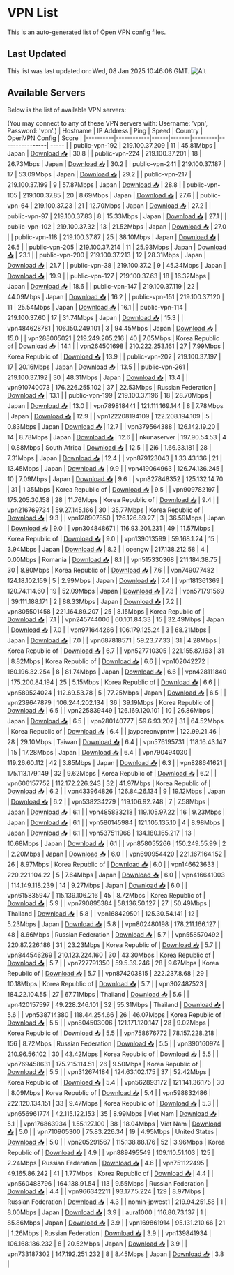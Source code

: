 # VPN List

This is an auto-generated list of Open VPN config files.

## Last Updated

This list was last updated on: Wed, 08 Jan 2025 10:46:08 GMT.
![Alt](https://repobeats.axiom.co/api/embed/186b98318ef1479477931607c1ad7d823f12451f.svg "Repobeats analytics image")

## Available Servers

Below is the list of available VPN servers:

(You may connect to any of these VPN servers with: Username: 'vpn', Password: 'vpn'.)
| Hostname | IP Address | Ping | Speed | Country | OpenVPN Config | Score |
|----------|------------|------|-------|---------|----------------| ----- |
| public-vpn-192 | 219.100.37.209 | 11 | 45.81Mbps | Japan | [Download 📥](./configs/server_0_JP.ovpn) | 30.8 |
| public-vpn-224 | 219.100.37.201 | 18 | 26.73Mbps | Japan | [Download 📥](./configs/server_1_JP.ovpn) | 30.2 |
| public-vpn-241 | 219.100.37.187 | 17 | 53.09Mbps | Japan | [Download 📥](./configs/server_2_JP.ovpn) | 29.2 |
| public-vpn-217 | 219.100.37.199 | 9 | 57.87Mbps | Japan | [Download 📥](./configs/server_3_JP.ovpn) | 28.8 |
| public-vpn-105 | 219.100.37.85 | 20 | 8.69Mbps | Japan | [Download 📥](./configs/server_4_JP.ovpn) | 27.6 |
| public-vpn-64 | 219.100.37.23 | 21 | 12.70Mbps | Japan | [Download 📥](./configs/server_5_JP.ovpn) | 27.2 |
| public-vpn-97 | 219.100.37.83 | 8 | 15.33Mbps | Japan | [Download 📥](./configs/server_6_JP.ovpn) | 27.1 |
| public-vpn-102 | 219.100.37.32 | 13 | 21.52Mbps | Japan | [Download 📥](./configs/server_7_JP.ovpn) | 27.0 |
| public-vpn-118 | 219.100.37.87 | 25 | 38.10Mbps | Japan | [Download 📥](./configs/server_8_JP.ovpn) | 26.5 |
| public-vpn-205 | 219.100.37.214 | 11 | 25.93Mbps | Japan | [Download 📥](./configs/server_9_JP.ovpn) | 23.1 |
| public-vpn-200 | 219.100.37.213 | 12 | 28.31Mbps | Japan | [Download 📥](./configs/server_10_JP.ovpn) | 21.7 |
| public-vpn-38 | 219.100.37.2 | 9 | 45.34Mbps | Japan | [Download 📥](./configs/server_11_JP.ovpn) | 19.9 |
| public-vpn-127 | 219.100.37.63 | 18 | 16.32Mbps | Japan | [Download 📥](./configs/server_12_JP.ovpn) | 18.6 |
| public-vpn-147 | 219.100.37.119 | 22 | 44.09Mbps | Japan | [Download 📥](./configs/server_13_JP.ovpn) | 16.2 |
| public-vpn-151 | 219.100.37.120 | 11 | 25.54Mbps | Japan | [Download 📥](./configs/server_14_JP.ovpn) | 16.1 |
| public-vpn-114 | 219.100.37.60 | 17 | 31.74Mbps | Japan | [Download 📥](./configs/server_15_JP.ovpn) | 15.3 |
| vpn484628781 | 106.150.249.101 | 3 | 94.45Mbps | Japan | [Download 📥](./configs/server_16_JP.ovpn) | 15.0 |
| vpn288005021 | 219.249.205.216 | 40 | 7.05Mbps | Korea Republic of | [Download 📥](./configs/server_17_KR.ovpn) | 14.1 |
| vpn264501698 | 210.222.253.161 | 27 | 7.99Mbps | Korea Republic of | [Download 📥](./configs/server_18_KR.ovpn) | 13.9 |
| public-vpn-202 | 219.100.37.197 | 17 | 20.16Mbps | Japan | [Download 📥](./configs/server_19_JP.ovpn) | 13.5 |
| public-vpn-261 | 219.100.37.192 | 30 | 48.31Mbps | Japan | [Download 📥](./configs/server_20_JP.ovpn) | 13.4 |
| vpn910740073 | 176.226.255.102 | 37 | 22.53Mbps | Russian Federation | [Download 📥](./configs/server_21_RU.ovpn) | 13.1 |
| public-vpn-199 | 219.100.37.196 | 18 | 28.70Mbps | Japan | [Download 📥](./configs/server_22_JP.ovpn) | 13.0 |
| vpn789818441 | 121.111.169.144 | 8 | 7.78Mbps | Japan | [Download 📥](./configs/server_23_JP.ovpn) | 12.9 |
| vpn122208194109 | 122.208.194.109 | 5 | 0.83Mbps | Japan | [Download 📥](./configs/server_24_JP.ovpn) | 12.7 |
| vpn379564388 | 126.142.19.20 | 14 | 8.78Mbps | Japan | [Download 📥](./configs/server_25_JP.ovpn) | 12.6 |
| nkunaserver | 197.90.54.53 | 4 | 0.88Mbps | South Africa | [Download 📥](./configs/server_26_ZA.ovpn) | 12.5 |
| 2i6 | 1.66.33.181 | 28 | 7.31Mbps | Japan | [Download 📥](./configs/server_27_JP.ovpn) | 12.4 |
| vpn879123043 | 1.33.43.136 | 21 | 13.45Mbps | Japan | [Download 📥](./configs/server_28_JP.ovpn) | 9.9 |
| vpn419064963 | 126.74.136.245 | 10 | 7.09Mbps | Japan | [Download 📥](./configs/server_29_JP.ovpn) | 9.6 |
| vpn827848352 | 125.132.14.70 | 31 | 1.35Mbps | Korea Republic of | [Download 📥](./configs/server_30_KR.ovpn) | 9.5 |
| vpn909782197 | 175.205.30.158 | 28 | 11.76Mbps | Korea Republic of | [Download 📥](./configs/server_31_KR.ovpn) | 9.4 |
| vpn216769734 | 59.27.145.166 | 30 | 35.77Mbps | Korea Republic of | [Download 📥](./configs/server_32_KR.ovpn) | 9.3 |
| vpn128907850 | 126.126.89.27 | 3 | 36.59Mbps | Japan | [Download 📥](./configs/server_33_JP.ovpn) | 9.0 |
| vpn304848671 | 116.93.201.231 | 49 | 11.57Mbps | Korea Republic of | [Download 📥](./configs/server_34_KR.ovpn) | 9.0 |
| vpn139013599 | 59.168.1.24 | 15 | 3.94Mbps | Japan | [Download 📥](./configs/server_35_JP.ovpn) | 8.2 |
| opengw | 217.138.212.58 | 4 | 0.00Mbps | Romania | [Download 📥](./configs/server_36_RO.ovpn) | 8.1 |
| vpn515330368 | 211.184.38.75 | 30 | 8.80Mbps | Korea Republic of | [Download 📥](./configs/server_37_KR.ovpn) | 7.6 |
| vpn749077482 | 124.18.102.159 | 5 | 2.99Mbps | Japan | [Download 📥](./configs/server_38_JP.ovpn) | 7.4 |
| vpn181361369 | 120.74.114.60 | 19 | 52.09Mbps | Japan | [Download 📥](./configs/server_39_JP.ovpn) | 7.3 |
| vpn571791569 | 39.111.188.171 | 2 | 88.33Mbps | Japan | [Download 📥](./configs/server_40_JP.ovpn) | 7.2 |
| vpn805501458 | 221.164.89.207 | 25 | 8.15Mbps | Korea Republic of | [Download 📥](./configs/server_41_KR.ovpn) | 7.1 |
| vpn245744006 | 60.101.84.33 | 15 | 32.49Mbps | Japan | [Download 📥](./configs/server_42_JP.ovpn) | 7.0 |
| vpn971644266 | 106.179.125.24 | 3 | 68.21Mbps | Japan | [Download 📥](./configs/server_43_JP.ovpn) | 7.0 |
| vpn687818571 | 59.23.77.33 | 31 | 4.28Mbps | Korea Republic of | [Download 📥](./configs/server_44_KR.ovpn) | 6.7 |
| vpn527710305 | 221.155.87.163 | 31 | 8.82Mbps | Korea Republic of | [Download 📥](./configs/server_45_KR.ovpn) | 6.6 |
| vpn102042272 | 180.196.32.254 | 8 | 81.74Mbps | Japan | [Download 📥](./configs/server_46_JP.ovpn) | 6.6 |
| vpn428111840 | 175.200.84.194 | 25 | 5.15Mbps | Korea Republic of | [Download 📥](./configs/server_47_KR.ovpn) | 6.6 |
| vpn589524024 | 112.69.53.78 | 5 | 77.25Mbps | Japan | [Download 📥](./configs/server_48_JP.ovpn) | 6.5 |
| vpn239647879 | 106.244.202.134 | 36 | 39.19Mbps | Korea Republic of | [Download 📥](./configs/server_49_KR.ovpn) | 6.5 |
| vpn225839449 | 126.169.120.101 | 10 | 26.86Mbps | Japan | [Download 📥](./configs/server_50_JP.ovpn) | 6.5 |
| vpn280140777 | 59.6.93.202 | 31 | 64.52Mbps | Korea Republic of | [Download 📥](./configs/server_51_KR.ovpn) | 6.4 |
| jayporeonvpntw | 122.99.21.46 | 28 | 29.10Mbps | Taiwan | [Download 📥](./configs/server_52_TW.ovpn) | 6.4 |
| vpn576195731 | 118.16.43.147 | 15 | 17.28Mbps | Japan | [Download 📥](./configs/server_53_JP.ovpn) | 6.4 |
| vpn790494030 | 119.26.60.112 | 42 | 3.85Mbps | Japan | [Download 📥](./configs/server_54_JP.ovpn) | 6.3 |
| vpn828641621 | 175.113.179.149 | 32 | 9.62Mbps | Korea Republic of | [Download 📥](./configs/server_55_KR.ovpn) | 6.2 |
| vpn606157752 | 112.172.226.243 | 32 | 41.97Mbps | Korea Republic of | [Download 📥](./configs/server_56_KR.ovpn) | 6.2 |
| vpn433964826 | 126.84.26.134 | 9 | 19.12Mbps | Japan | [Download 📥](./configs/server_57_JP.ovpn) | 6.2 |
| vpn538234279 | 119.106.92.248 | 7 | 7.58Mbps | Japan | [Download 📥](./configs/server_58_JP.ovpn) | 6.1 |
| vpn485833218 | 119.105.97.22 | 16 | 9.23Mbps | Japan | [Download 📥](./configs/server_59_JP.ovpn) | 6.1 |
| vpn580145984 | 121.105.135.10 | 4 | 8.98Mbps | Japan | [Download 📥](./configs/server_60_JP.ovpn) | 6.1 |
| vpn537511968 | 134.180.165.217 | 13 | 10.68Mbps | Japan | [Download 📥](./configs/server_61_JP.ovpn) | 6.1 |
| vpn858055266 | 150.249.55.99 | 2 | 2.20Mbps | Japan | [Download 📥](./configs/server_62_JP.ovpn) | 6.0 |
| vpn690954420 | 221.167.164.152 | 26 | 8.97Mbps | Korea Republic of | [Download 📥](./configs/server_63_KR.ovpn) | 6.0 |
| vpn146623633 | 220.221.104.22 | 5 | 7.64Mbps | Japan | [Download 📥](./configs/server_64_JP.ovpn) | 6.0 |
| vpn416641003 | 114.149.118.239 | 14 | 9.27Mbps | Japan | [Download 📥](./configs/server_65_JP.ovpn) | 6.0 |
| vpn615835947 | 115.139.106.216 | 45 | 8.72Mbps | Korea Republic of | [Download 📥](./configs/server_66_KR.ovpn) | 5.9 |
| vpn790895384 | 58.136.50.127 | 27 | 50.49Mbps | Thailand | [Download 📥](./configs/server_67_TH.ovpn) | 5.8 |
| vpn168429501 | 125.30.54.141 | 12 | 5.23Mbps | Japan | [Download 📥](./configs/server_68_JP.ovpn) | 5.8 |
| vpn802480198 | 178.211.166.127 | 48 | 8.66Mbps | Russian Federation | [Download 📥](./configs/server_69_RU.ovpn) | 5.7 |
| vpn558570492 | 220.87.226.186 | 31 | 23.23Mbps | Korea Republic of | [Download 📥](./configs/server_70_KR.ovpn) | 5.7 |
| vpn844546269 | 210.123.224.160 | 30 | 43.30Mbps | Korea Republic of | [Download 📥](./configs/server_71_KR.ovpn) | 5.7 |
| vpn727791350 | 59.5.39.246 | 28 | 9.67Mbps | Korea Republic of | [Download 📥](./configs/server_72_KR.ovpn) | 5.7 |
| vpn874203815 | 222.237.8.68 | 29 | 10.18Mbps | Korea Republic of | [Download 📥](./configs/server_73_KR.ovpn) | 5.7 |
| vpn302487523 | 184.22.104.55 | 27 | 67.71Mbps | Thailand | [Download 📥](./configs/server_74_TH.ovpn) | 5.6 |
| vpn420157597 | 49.228.246.101 | 32 | 55.31Mbps | Thailand | [Download 📥](./configs/server_75_TH.ovpn) | 5.6 |
| vpn538714380 | 118.44.254.66 | 26 | 46.07Mbps | Korea Republic of | [Download 📥](./configs/server_76_KR.ovpn) | 5.5 |
| vpn804503006 | 121.171.120.147 | 28 | 9.02Mbps | Korea Republic of | [Download 📥](./configs/server_77_KR.ovpn) | 5.5 |
| vpn758676772 | 78.157.228.218 | 156 | 8.72Mbps | Russian Federation | [Download 📥](./configs/server_78_RU.ovpn) | 5.5 |
| vpn390160974 | 210.96.56.102 | 30 | 43.42Mbps | Korea Republic of | [Download 📥](./configs/server_79_KR.ovpn) | 5.5 |
| vpn769458631 | 175.215.114.51 | 26 | 9.50Mbps | Korea Republic of | [Download 📥](./configs/server_80_KR.ovpn) | 5.5 |
| vpn312674184 | 124.63.102.175 | 37 | 52.42Mbps | Korea Republic of | [Download 📥](./configs/server_81_KR.ovpn) | 5.4 |
| vpn562893172 | 121.141.36.175 | 30 | 8.09Mbps | Korea Republic of | [Download 📥](./configs/server_82_KR.ovpn) | 5.4 |
| vpn598832486 | 222.120.134.151 | 33 | 9.47Mbps | Korea Republic of | [Download 📥](./configs/server_83_KR.ovpn) | 5.3 |
| vpn656961774 | 42.115.122.153 | 35 | 8.99Mbps | Viet Nam | [Download 📥](./configs/server_84_VN.ovpn) | 5.1 |
| vpn176863934 | 1.55.127.100 | 38 | 18.04Mbps | Viet Nam | [Download 📥](./configs/server_85_VN.ovpn) | 5.0 |
| vpn710905300 | 75.83.226.34 | 19 | 4.95Mbps | United States | [Download 📥](./configs/server_86_US.ovpn) | 5.0 |
| vpn205291567 | 115.138.88.176 | 52 | 3.96Mbps | Korea Republic of | [Download 📥](./configs/server_87_KR.ovpn) | 4.9 |
| vpn889495549 | 109.110.51.103 | 125 | 2.24Mbps | Russian Federation | [Download 📥](./configs/server_88_RU.ovpn) | 4.6 |
| vpn751122495 | 49.165.86.242 | 41 | 1.77Mbps | Korea Republic of | [Download 📥](./configs/server_89_KR.ovpn) | 4.4 |
| vpn560488796 | 164.138.91.54 | 113 | 9.55Mbps | Russian Federation | [Download 📥](./configs/server_90_RU.ovpn) | 4.4 |
| vpn966342211 | 93.177.5.224 | 129 | 8.97Mbps | Russian Federation | [Download 📥](./configs/server_91_RU.ovpn) | 4.3 |
| nomin-jpwest1 | 219.94.251.58 | 1 | 8.00Mbps | Japan | [Download 📥](./configs/server_92_JP.ovpn) | 3.9 |
| aura1000 | 116.80.73.137 | 1 | 85.86Mbps | Japan | [Download 📥](./configs/server_93_JP.ovpn) | 3.9 |
| vpn169861914 | 95.131.210.66 | 21 | 1.26Mbps | Russian Federation | [Download 📥](./configs/server_94_RU.ovpn) | 3.9 |
| vpn139841934 | 106.168.186.232 | 8 | 20.52Mbps | Japan | [Download 📥](./configs/server_95_JP.ovpn) | 3.9 |
| vpn733187302 | 147.192.251.232 | 8 | 8.45Mbps | Japan | [Download 📥](./configs/server_96_JP.ovpn) | 3.8 |
